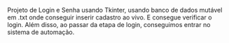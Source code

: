 Projeto de Login e Senha usando Tkinter, usando banco de dados mutável em .txt onde conseguir inserir cadastro ao vivo. E consegue verificar o login.
Além disso, ao passar da etapa de login, conseguimos entrar no sistema de automação.
